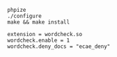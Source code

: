     phpize
    ./configure
    make && make install

    extension = wordcheck.so
    wordcheck.enable = 1
    wordcheck.deny_docs = "ecae_deny"
